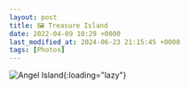 ```yaml
---
layout: post
title: 🖼️ Treasure Island
date: 2022-04-09 10:29 +0000
last_modified_at: 2024-06-23 21:15:45 +0000
tags: [Photos]
---
```


![Angel Island](//i.chenna.me/photos/prod/2022-04-09_10_29_31.jpg){:loading="lazy"}
